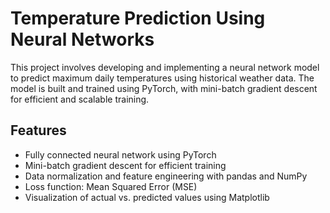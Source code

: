 # Temperature Prediction Using Neural Networks

This project involves developing and implementing a neural network model to predict maximum daily temperatures using historical weather data. The model is built and trained using PyTorch, with mini-batch gradient descent for efficient and scalable training.

## Features
- Fully connected neural network using PyTorch
- Mini-batch gradient descent for efficient training
- Data normalization and feature engineering with pandas and NumPy
- Loss function: Mean Squared Error (MSE)
- Visualization of actual vs. predicted values using Matplotlib
